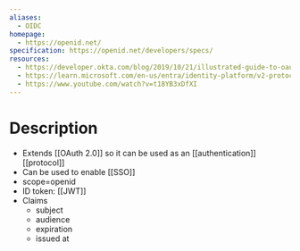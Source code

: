 ```yaml
---
aliases:
  - OIDC
homepage:
  - https://openid.net/
specification: https://openid.net/developers/specs/
resources:
  - https://developer.okta.com/blog/2019/10/21/illustrated-guide-to-oauth-and-oidc
  - https://learn.microsoft.com/en-us/entra/identity-platform/v2-protocols-oidc
  - https://www.youtube.com/watch?v=t18YB3xDfXI
---
```

# Description
- Extends [[OAuth 2.0]] so it can be used as an [[authentication]] [[protocol]]
- Can be used to enable [[SSO]]
- scope=openid
- ID token: [[JWT]]
- Claims
	- subject
	- audience
	- expiration
	- issued at